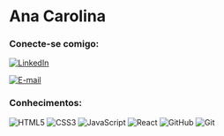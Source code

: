 # Ana Carolina

### Conecte-se comigo:
[![LinkedIn](https://img.shields.io/badge/LinkedIn-000?style=for-the-badge&logo=linkedin&logoColor=0E76A8)](https://www.linkedin.com/in/carolina-britto-cb2/)

[![E-mail](https://img.shields.io/badge/-Email-000?style=for-the-badge&logo=microsoft-outlook&logoColor=007BFF)](mailto:carolinabritto.tecnologia@gmail.com)

### Conhecimentos:
![HTML5](https://img.shields.io/badge/HTML5-000?style=for-the-badge&logo=html5)
![CSS3](https://img.shields.io/badge/CSS3-000?style=for-the-badge&logo=css3&logoColor=264CE4)
![JavaScript](https://img.shields.io/badge/JavaScript-000?style=for-the-badge&logo=javascript)
![React](https://img.shields.io/badge/React-000?style=for-the-badge&logo=react)
![GitHub](https://img.shields.io/badge/GitHub-000?style=for-the-badge&logo=html5)
![Git](https://img.shields.io/badge/Git-000?style=for-the-badge&logo=git)
